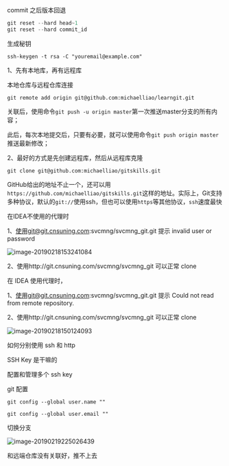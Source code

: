 commit 之后版本回退

````java
git reset --hard head~1
git reset --hard commit_id
````



生成秘钥

`ssh-keygen -t rsa -C "youremail@example.com"`

1、先有本地库，再有远程库 

本地仓库与远程仓库连接

`git remote add origin git@github.com:michaelliao/learngit.git`

关联后，使用命令`git push -u origin master`第一次推送master分支的所有内容；

此后，每次本地提交后，只要有必要，就可以使用命令`git push origin master`推送最新修改；



2、最好的方式是先创建远程库，然后从远程库克隆

`git clone git@github.com:michaelliao/gitskills.git`

GitHub给出的地址不止一个，还可以用`https://github.com/michaelliao/gitskills.git`这样的地址。实际上，Git支持多种协议，默认的`git://`使用ssh，但也可以使用`https`等其他协议，`ssh`速度最快

在IDEA不使用的代理时

1、使用git@git.cnsuning.com:svcmng/svcmng_git.git 提示 invalid user or password

![image-20190218153241084](/Users/houchao/workspace/Note/jpg/image-20190218153241084.png)

2、使用http://git.cnsuning.com/svcmng/svcmng_git 可以正常 clone

在 IDEA 使用代理时，

1、使用git@git.cnsuning.com:svcmng/svcmng_git.git 提示   Could not read from remote repository.

2、使用http://git.cnsuning.com/svcmng/svcmng_git 可以正常 clone

![image-20190218150124093](/Users/houchao/workspace/Note/jpg/image-20190218150124093.png)





如何分别使用 ssh 和 http



SSH Key 是干嘛的



配置和管理多个 ssh key



git 配置

`git config --global user.name ""`

`git config --global user.email ""`





切换分支





![image-20190219225026439](/Users/houchao/workspace/Note/jpg/image-20190219225026439.png)

和远端仓库没有关联好，推不上去